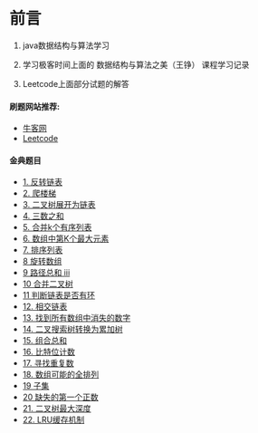 # 前言 #

1. java数据结构与算法学习

2. 学习极客时间上面的  数据结构与算法之美（王铮） 课程学习记录

3. Leetcode上面部分试题的解答


#### 刷题网站推荐: ####

- [牛客网](https://www.nowcoder.com/ta/coding-interviews?from=cyc_github)
- [Leetcode](https://leetcode-cn.com/problemset/lcof/)

#### 金典题目 ####


- [1. 反转链表](https://github.com/gwself/datastructure-algorithms/blob/master/src/main/java/com/yunus/leetcode/level1/ReverseList.java)
- [2. 爬楼梯](https://github.com/gwself/datastructure-algorithms/blob/master/src/main/java/com/yunus/leetcode/level1/ClimbingStairs.java)
- [3. 二叉树展开为链表](https://github.com/gwself/datastructure-algorithms/blob/master/src/main/java/com/yunus/leetcode/level2/Flatten.java)
- [4. 三数之和](https://github.com/gwself/datastructure-algorithms/blob/master/src/main/java/com/yunus/leetcode/level2/ThreeSum.java)
- [5. 合并k个有序列表](https://github.com/gwself/datastructure-algorithms/blob/master/src/main/java/com/yunus/leetcode/level3/MergeKLists.java)
- [6. 数组中第K个最大元素](https://github.com/gwself/datastructure-algorithms/blob/master/src/main/java/com/yunus/leetcode/level2/FindKthLargest.java)
- [7. 排序列表](https://github.com/gwself/datastructure-algorithms/blob/master/src/main/java/com/yunus/leetcode/level2/SortList.java)
- [8 旋转数组](https://github.com/gwself/datastructure-algorithms/blob/master/src/main/java/com/yunus/leetcode/level1/RotateArray.java)
- [9 路径总和 iii](https://github.com/gwself/datastructure-algorithms/blob/master/src/main/java/com/yunus/leetcode/level1/PathSum.java)
- [10 合并二叉树](https://github.com/gwself/datastructure-algorithms/blob/master/src/main/java/com/yunus/leetcode/level1/MergeTrees.java)
- [11 判断链表是否有环](https://github.com/gwself/datastructure-algorithms/blob/master/src/main/java/com/yunus/leetcode/level1/HasCycleListNode.java)
- [12. 相交链表](https://github.com/gwself/datastructure-algorithms/blob/master/src/main/java/com/yunus/leetcode/level1/GetIntersectionNode.java)
- [13. 找到所有数组中消失的数字](https://github.com/gwself/datastructure-algorithms/blob/master/src/main/java/com/yunus/leetcode/level1/FindDisappearedNumbers.java)
- [14. 二叉搜索树转换为累加树](https://github.com/gwself/datastructure-algorithms/blob/master/src/main/java/com/yunus/leetcode/level1/ConvertBST.java)
- [15. 组合总和](https://github.com/gwself/datastructure-algorithms/blob/master/src/main/java/com/yunus/leetcode/level2/CombinationSum.java)
- [16. 比特位计数](https://github.com/gwself/datastructure-algorithms/blob/master/src/main/java/com/yunus/leetcode/level2/CountBits.java)
- [17. 寻找重复数](https://github.com/gwself/datastructure-algorithms/blob/master/src/main/java/com/yunus/leetcode/level2/FindDuplicate.java)
- [18. 数组可能的全排列](https://github.com/gwself/datastructure-algorithms/blob/master/src/main/java/com/yunus/leetcode/level2/Permute.java)
- [19 子集](https://github.com/gwself/datastructure-algorithms/blob/master/src/main/java/com/yunus/leetcode/level2/Subsets.java)
- [20 缺失的第一个正数](https://github.com/gwself/datastructure-algorithms/blob/master/src/main/java/com/yunus/leetcode/level3/FirstMissingPositive.java)
- [21. 二叉树最大深度](https://github.com/gwself/datastructure-algorithms/blob/master/src/main/java/com/yunus/leetcode/level1/MaxDepth.java)
- [22. LRU缓存机制](https://github.com/gwself/datastructure-algorithms/blob/master/src/main/java/com/yunus/chain/LRUCache.java)